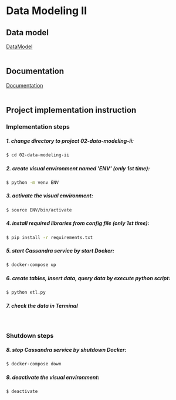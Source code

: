 # Data Modeling II

## Data model
[DataModel](https://github.com/chin-lertvipada/swu-ds525/blob/fa05faf71f78d7b0c9a7f9c4c75ef55653769749/02-data-modeling-ii/Doc/02-data-modeling-ii.png)
<br>
<br>

## Documentation
[Documentation]()
<br>
<br>

## Project implementation instruction

### Implementation steps

##### 1. change directory to project 02-data-modeling-ii:
```sh
$ cd 02-data-modeling-ii
```

##### 2. create visual environment named 'ENV' (only 1st time):
```sh
$ python -m venv ENV
```

##### 3. activate the visual environment:
```sh
$ source ENV/bin/activate
```

##### 4. install required libraries from config file (only 1st time): 
```sh
$ pip install -r requirements.txt
```

##### 5. start Cassandra service by start Docker:
```sh
$ docker-compose up
```

##### 6. create tables, insert data, query data by execute python script:
```sh
$ python etl.py
```

##### 7. check the data in Terminal

<br>

### Shutdown steps

##### 8. stop Cassandra service by shutdown Docker:
```sh
$ docker-compose down
```

##### 9. deactivate the visual environment:
```sh
$ deactivate
```
